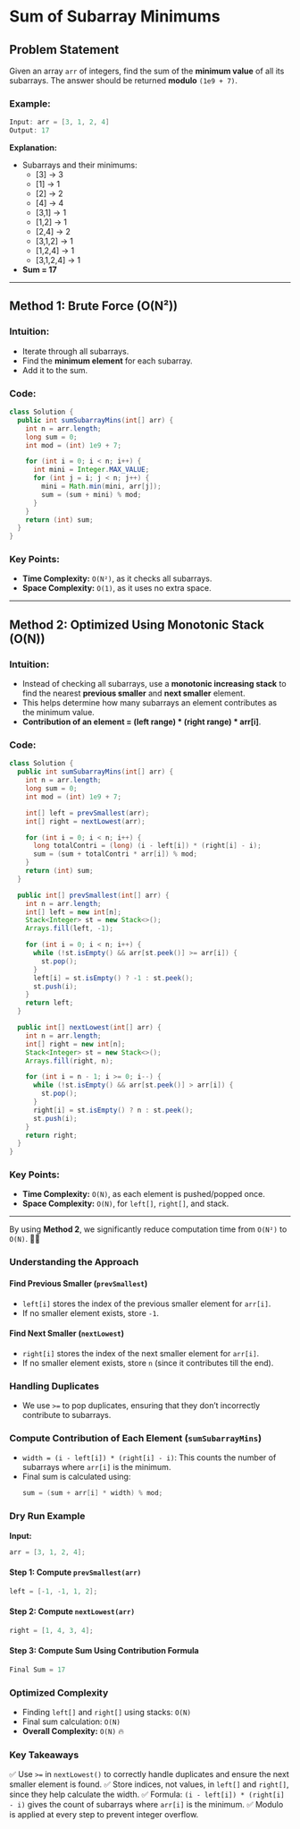 # Sum of Subarray Minimums

## Problem Statement
Given an array `arr` of integers, find the sum of the **minimum value** of all its subarrays. The answer should be returned **modulo** `(1e9 + 7)`.

### Example:
```java
Input: arr = [3, 1, 2, 4]
Output: 17
```
**Explanation:**
- Subarrays and their minimums:
  - [3] → 3
  - [1] → 1
  - [2] → 2
  - [4] → 4
  - [3,1] → 1
  - [1,2] → 1
  - [2,4] → 2
  - [3,1,2] → 1
  - [1,2,4] → 1
  - [3,1,2,4] → 1
- **Sum = 17**

---

## Method 1: Brute Force (O(N²))
### Intuition:
- Iterate through all subarrays.
- Find the **minimum element** for each subarray.
- Add it to the sum.

### Code:
```java
class Solution {
  public int sumSubarrayMins(int[] arr) {
    int n = arr.length;
    long sum = 0;
    int mod = (int) 1e9 + 7;

    for (int i = 0; i < n; i++) {
      int mini = Integer.MAX_VALUE;
      for (int j = i; j < n; j++) {
        mini = Math.min(mini, arr[j]);
        sum = (sum + mini) % mod;
      }
    }
    return (int) sum;
  }
}
```

### Key Points:
- **Time Complexity:** `O(N²)`, as it checks all subarrays.
- **Space Complexity:** `O(1)`, as it uses no extra space.

---

## Method 2: Optimized Using Monotonic Stack (O(N))
### Intuition:
- Instead of checking all subarrays, use a **monotonic increasing stack** to find the nearest **previous smaller** and **next smaller** element.
- This helps determine how many subarrays an element contributes as the minimum value.
- **Contribution of an element = (left range) * (right range) * arr[i]**.

### Code:
```java
class Solution {
  public int sumSubarrayMins(int[] arr) {
    int n = arr.length;
    long sum = 0;
    int mod = (int) 1e9 + 7;

    int[] left = prevSmallest(arr);
    int[] right = nextLowest(arr);

    for (int i = 0; i < n; i++) {
      long totalContri = (long) (i - left[i]) * (right[i] - i);
      sum = (sum + totalContri * arr[i]) % mod;
    }
    return (int) sum;
  }

  public int[] prevSmallest(int[] arr) {
    int n = arr.length;
    int[] left = new int[n];
    Stack<Integer> st = new Stack<>();
    Arrays.fill(left, -1);

    for (int i = 0; i < n; i++) {
      while (!st.isEmpty() && arr[st.peek()] >= arr[i]) {
        st.pop();
      }
      left[i] = st.isEmpty() ? -1 : st.peek();
      st.push(i);
    }
    return left;
  }

  public int[] nextLowest(int[] arr) {
    int n = arr.length;
    int[] right = new int[n];
    Stack<Integer> st = new Stack<>();
    Arrays.fill(right, n);

    for (int i = n - 1; i >= 0; i--) {
      while (!st.isEmpty() && arr[st.peek()] > arr[i]) {
        st.pop();
      }
      right[i] = st.isEmpty() ? n : st.peek();
      st.push(i);
    }
    return right;
  }
}
```

### Key Points:
- **Time Complexity:** `O(N)`, as each element is pushed/popped once.
- **Space Complexity:** `O(N)`, for `left[]`, `right[]`, and stack.

---

By using **Method 2**, we significantly reduce computation time from `O(N²)` to `O(N)`. 🚀🔥

### Understanding the Approach

#### Find Previous Smaller (`prevSmallest`)
- `left[i]` stores the index of the previous smaller element for `arr[i]`.
- If no smaller element exists, store `-1`.

#### Find Next Smaller (`nextLowest`)
- `right[i]` stores the index of the next smaller element for `arr[i]`.
- If no smaller element exists, store `n` (since it contributes till the end).

### Handling Duplicates
- We use `>=` to pop duplicates, ensuring that they don’t incorrectly contribute to subarrays.

### Compute Contribution of Each Element (`sumSubarrayMins`)
- `width = (i - left[i]) * (right[i] - i)`: This counts the number of subarrays where `arr[i]` is the minimum.
- Final sum is calculated using:
  ```java
  sum = (sum + arr[i] * width) % mod;
  ```

### Dry Run Example
**Input:**
```java
arr = [3, 1, 2, 4];
```

#### Step 1: Compute `prevSmallest(arr)`
```java
left = [-1, -1, 1, 2];
```

#### Step 2: Compute `nextLowest(arr)`
```java
right = [1, 4, 3, 4];
```

#### Step 3: Compute Sum Using Contribution Formula
```java
Final Sum = 17
```

### Optimized Complexity
- Finding `left[]` and `right[]` using stacks: `O(N)`
- Final sum calculation: `O(N)`
- **Overall Complexity:** `O(N)` 🔥

### Key Takeaways
✅ Use `>=` in `nextLowest()` to correctly handle duplicates and ensure the next smaller element is found.
✅ Store indices, not values, in `left[]` and `right[]`, since they help calculate the width.
✅ Formula: `(i - left[i]) * (right[i] - i)` gives the count of subarrays where `arr[i]` is the minimum.
✅ Modulo is applied at every step to prevent integer overflow.
